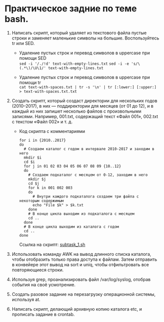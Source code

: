# Практическое задние по теме bash.

1. Написать скрипт, который удаляет из текстового файла пустые строки и заменяет маленькие символы на большие. Воспользуйтесь tr или SED.

    * Удаление пустых строк и перевод символов в uppercase при помощи SED  
      `sed -i '/./!d' text-with-empty-lines.txt` 
      `sed -i -e 's/\(.*\)/\U\1/' text-with-empty-lines.txt`

    * Удаление пустых строк и перевод символов в uppercase при помощи tr  
      `cat text-with-spaces.txt | tr -s '\n' | tr [:lower:] [:upper:] > text-with-spaces.txt.txt`

1. Создать скрипт, который создаст директории для нескольких годов (2010–2017), в них — поддиректории для месяцев (от 01 до 12), и в каждый из них запишет несколько файлов с произвольными записями. Например, 001.txt, содержащий текст «Файл 001», 002.txt с текстом «Файл 002» и т. д.

    * Код скрипта с комментариями
      ```
      for i in {2010..2017}
      do
        # Создаем каталог с годом в интервале 2010-2017 и заходим в него
        mkdir $i
        cd $i
        for j in 01 02 03 04 05 06 07 08 09 {10..12}
        do
          # Создаем подкаталог с месяцем от 0-12, заходим в него
          mkdir $j
          cd $j
          for k in 001 002 003
          do
            # Внутри каждого подкаталога создаем три файла с некоторым содержимым
            echo "File $k" > $k.txt
          done
          # В конце цикла выходим из подкаталога с месяцем
          cd ..
        done
        # В конце цикла выходим из каталога с годом
        cd ..
      done
      ```
      Ссылка на скрипт: [subtask_1.sh](https://github.com/techhadera/dwh-reboot/blob/master/bash-programming/src/subtask_1.sh)

1. Использовать команду AWK на вывод длинного списка каталога, чтобы отобразить только права доступа к файлам. Затем отправить в конвейере этот вывод на sort и uniq, чтобы отфильтровать все повторяющиеся строки.

1. Используя grep, проанализировать файл /var/log/syslog, отобрав события на своё усмотрение.

1. Создать разовое задание на перезагрузку операционной системы, используя at.

1. Написать скрипт, делающий архивную копию каталога etc, и прописать задание в crontab.